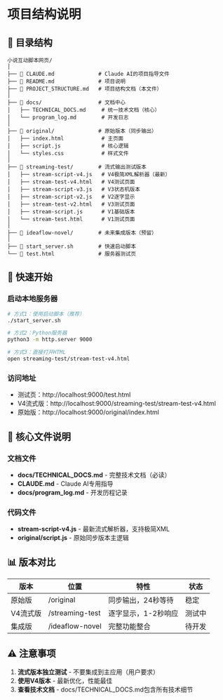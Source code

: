 # 项目结构说明

## 📁 目录结构

```
小说互动脚本网页/
│
├── 📄 CLAUDE.md              # Claude AI的项目指导文件
├── 📄 README.md              # 项目说明
├── 📄 PROJECT_STRUCTURE.md   # 项目结构文档（本文件）
│
├── 📁 docs/                  # 文档中心
│   ├── TECHNICAL_DOCS.md     # 统一技术文档（核心）
│   └── program_log.md        # 开发日志
│
├── 📁 original/              # 原始版本（同步输出）
│   ├── index.html            # 主页面
│   ├── script.js             # 核心逻辑
│   └── styles.css            # 样式文件
│
├── 📁 streaming-test/        # 流式输出测试版本
│   ├── stream-script-v4.js   # V4极简XML解析器（最新）
│   ├── stream-test-v4.html   # V4测试页面
│   ├── stream-script-v3.js   # V3状态机版本
│   ├── stream-script-v2.js   # V2逐字显示
│   ├── stream-test-v2.html   # V3测试页面
│   ├── stream-script.js      # V1基础版本
│   └── stream-test.html      # V1测试页面
│
├── 📁 ideaflow-novel/        # 未来集成版本（预留）
│
├── 📄 start_server.sh        # 快速启动脚本
└── 📄 test.html              # 服务器测试页

```

## 🚀 快速开始

### 启动本地服务器
```bash
# 方式1：使用启动脚本（推荐）
./start_server.sh

# 方式2：Python服务器
python3 -m http.server 9000

# 方式3：直接打开HTML
open streaming-test/stream-test-v4.html
```

### 访问地址
- 测试页：http://localhost:9000/test.html
- V4流式版：http://localhost:9000/streaming-test/stream-test-v4.html
- 原始版：http://localhost:9000/original/index.html

## 🔑 核心文件说明

### 文档文件
- **docs/TECHNICAL_DOCS.md** - 完整技术文档（必读）
- **CLAUDE.md** - Claude AI专用指导
- **docs/program_log.md** - 开发历程记录

### 代码文件
- **stream-script-v4.js** - 最新流式解析器，支持极简XML
- **original/script.js** - 原始同步版本主逻辑

## 📊 版本对比

| 版本 | 位置 | 特性 | 状态 |
|-----|------|------|------|
| 原始版 | /original | 同步输出，24秒等待 | 稳定 |
| V4流式版 | /streaming-test | 逐字显示，1-2秒响应 | 测试中 |
| 集成版 | /ideaflow-novel | 完整功能整合 | 待开发 |

## ⚠️ 注意事项

1. **流式版本独立测试** - 不要集成到主应用（用户要求）
2. **使用V4版本** - 最新优化，性能最佳
3. **查看技术文档** - docs/TECHNICAL_DOCS.md包含所有技术细节